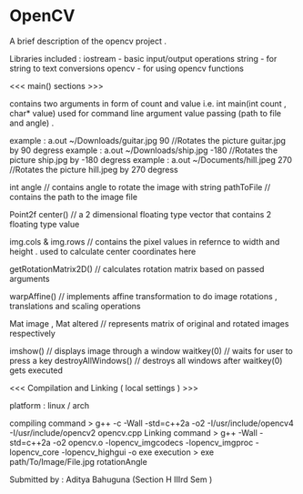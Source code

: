 # OpenCV
A brief description of the opencv project .

Libraries included :
iostream - basic input/output operations
string - for string to text conversions
opencv - for using opencv functions

<<< main() sections >>>

contains two arguments in form of count and value i.e. int main(int count , char* value)
used for command line argument value passing (path to file and angle) .

example : a.out ~/Downloads/guitar.jpg 90  //Rotates the picture guitar.jpg by 90 degress
example : a.out ~/Downloads/ship.jpg -180  //Rotates the picture ship.jpg by -180 degress
example : a.out ~/Documents/hill.jpeg 270  //Rotates the picture hill.jpeg by 270 degress

int angle // contains angle to rotate the image with
string pathToFile // contains the path to the image file

Point2f center() // a 2 dimensional floating type vector that contains 2 floating type value

img.cols & img.rows // contains the pixel values in refernce to width and height . used to calculate center coordinates here

getRotationMatrix2D() // calculates rotation matrix based on passed arguments

warpAffine() // implements affine transformation to do image rotations , translations and scaling operations

Mat image , Mat altered // represents matrix of original and rotated images respectively

imshow() // displays image through a window
waitkey(0) // waits for user to press a key
destroyAllWindows() // destroys all windows after waitkey(0) gets executed

<<< Compilation and Linking ( local settings ) >>>

platform : linux / arch

compiling command > g++ -c -Wall -std=c++2a -o2 -I/usr/include/opencv4 -I/usr/include/opencv2  opencv.cpp
Linking command > g++ -Wall -std=c++2a -o2 opencv.o -lopencv_imgcodecs -lopencv_imgproc -lopencv_core -lopencv_highgui -o exe
execution > exe path/To/Image/File.jpg rotationAngle

Submitted by : Aditya Bahuguna (Section H IIIrd Sem )
